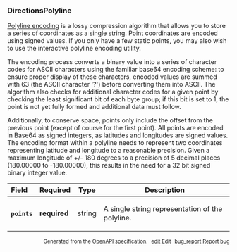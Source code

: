 <!--- This is a generated file, do not edit! -->
<!--- [START maps_http_schema_directionspolyline] -->
<h3 class="schema-object" id="DirectionsPolyline">DirectionsPolyline</h3>

[Polyline encoding](https://developers.google.com/maps/documentation/utilities/polylinealgorithm) is a lossy compression algorithm that allows you to store a series of coordinates as a single string. Point coordinates are encoded using signed values. If you only have a few static points, you may also wish to use the interactive polyline encoding utility.

The encoding process converts a binary value into a series of character codes for ASCII characters using the familiar base64 encoding scheme: to ensure proper display of these characters, encoded values are summed with 63 (the ASCII character '?') before converting them into ASCII. The algorithm also checks for additional character codes for a given point by checking the least significant bit of each byte group; if this bit is set to 1, the point is not yet fully formed and additional data must follow.

Additionally, to conserve space, points only include the offset from the previous point (except of course for the first point). All points are encoded in Base64 as signed integers, as latitudes and longitudes are signed values. The encoding format within a polyline needs to represent two coordinates representing latitude and longitude to a reasonable precision. Given a maximum longitude of +/- 180 degrees to a precision of 5 decimal places (180.00000 to -180.00000), this results in the need for a 32 bit signed binary integer value.

| Field                                                                                                   | Required     | Type   | Description                                                                                           |
| :------------------------------------------------------------------------------------------------------ | ------------ | ------ | ----------------------------------------------------------------------------------------------------- |
| <h4 id="DirectionsPolyline-points" class="add-link schema-object-property-key"><code>points</code></h4> | **required** | string | <div class="nonref-property-description"><p>A single string representation of the polyline.</p></div> |

<p style="text-align: right; font-size: smaller;">Generated from the <a class="gc-analytics-event" data-category="GMP" data-label="openapi-github" href="https://github.com/googlemaps/openapi-specification" title="Google Maps Platform OpenAPI Specification" class="external">OpenAPI specification</a>.
<a class="gc-analytics-event" data-category="GMP" data-label="openapi-github-maps-http-schema-directionspolyline" data-action="edit" style="margin-left: 5px;" href="https://github.com/googlemaps/openapi-specification/blob/main/specification/schemas/DirectionsPolyline.yml" title="Edit on GitHub"><span class="material-icons">edit</span> Edit</a>
<a class="gc-analytics-event" data-category="GMP" data-label="openapi-github-maps-http-schema-directionspolyline" data-action="bug" style="margin-left: 5px;" href="https://github.com/googlemaps/openapi-specification/issues/new?assignees=&labels=type%3A+bug%2C+triage+me&template=bug_report.md&title=[schemas] Bug - DirectionsPolyline" title="File bug for schemas on GitHub"><span class="material-icons">bug_report</span> Report bug</a>
</p>

<!--- [END maps_http_schema_directionspolyline] -->
